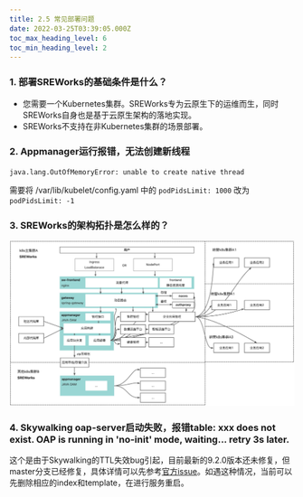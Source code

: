 ```yaml
---
title: 2.5 常见部署问题
date: 2022-03-25T03:39:05.000Z
toc_max_heading_level: 6
toc_min_heading_level: 2
---
```


<a name="VDP4m"></a>

### 1. 部署SREWorks的基础条件是什么？
- 您需要一个Kubernetes集群。SREWorks专为云原生下的运维而生，同时SREWorks自身也是基于云原生架构的落地实现。
- SREWorks不支持在非Kubernetes集群的场景部署。

<a name="pyyIT"></a>

### 2. Appmanager运行报错，无法创建新线程
```
java.lang.OutOfMemoryError: unable to create native thread
```
需要将 /var/lib/kubelet/config.yaml 中的 `podPidsLimit: 1000` 改为 `podPidsLimit: -1`
<a name="LYcu3"></a>

### 
<a name="LdEAB"></a>

### 3. SREWorks的架构拓扑是怎么样的？

![](./pictures/1660717653235-57d824ed-405a-443d-9d16-51dec02f1fe5.jpeg.png)

<a name="AYcoD"></a>

### 4. Skywalking oap-server启动失败，报错table: xxx does not exist. OAP is running in 'no-init' mode, waiting... retry 3s later.
这个是由于Skywalking的TTL失效bug引起，目前最新的9.2.0版本还未修复，但master分支已经修复，具体详情可以先参考[官方issue](https://github.com/apache/skywalking/issues/4938)。如遇这种情况，当前可以先删除相应的index和template，在进行服务重启。
